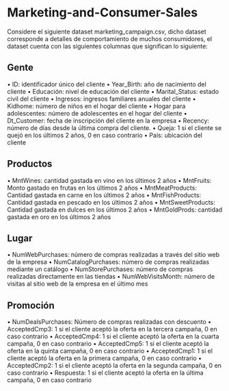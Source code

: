 # Marketing-and-Consumer-Sales

Considere el siguiente dataset marketing_campaign.csv, dicho dataset corresponde a detalles de comportamiento de muchos consumidores, el dataset cuenta con las siguientes columnas que significan lo siguiente:

## Gente

• ID: identificador único del cliente
• Year_Birth: año de nacimiento del cliente
• Educación: nivel de educación del cliente
• Marital_Status: estado civil del cliente
• Ingresos: ingresos familiares anuales del cliente
• Kidhome: número de niños en el hogar del cliente
• Hogar para adolescentes: número de adolescentes en el hogar del cliente
• Dt_Customer: fecha de inscripción del cliente en la empresa
• Recency: número de días desde la última compra del cliente.
• Queja: 1 si el cliente se quejó en los últimos 2 años, 0 en caso contrario
• País: ubicación del cliente
## Productos
• MntWines: cantidad gastada en vino en los últimos 2 años
• MntFruits: Monto gastado en frutas en los últimos 2 años
• MntMeatProducts: Cantidad gastada en carne en los últimos 2 años
• MntFishProducts: Cantidad gastada en pescado en los últimos 2 años
• MntSweetProducts: Cantidad gastada en dulces en los últimos 2 años
• MntGoldProds: cantidad gastada en oro en los últimos 2 años
## Lugar
• NumWebPurchases: número de compras realizadas a través del sitio web de la empresa
• NumCatalogPurchases: número de compras realizadas mediante un catálogo
• NumStorePurchases: número de compras realizadas directamente en las tiendas
• NumWebVisitsMonth: número de visitas al sitio web de la empresa en el último mes
## Promoción
• NumDealsPurchases: Número de compras realizadas con descuento
• AcceptedCmp3: 1 si el cliente aceptó la oferta en la tercera campaña, 0 en caso contrario
• AcceptedCmp4: 1 si el cliente aceptó la oferta en la cuarta campaña, 0 en caso contrario
• AcceptedCmp5: 1 si el cliente aceptó la oferta en la quinta campaña, 0 en caso contrario
• AcceptedCmp1: 1 si el cliente aceptó la oferta en la primera campaña, 0 en caso contrario
• AcceptedCmp2: 1 si el cliente aceptó la oferta en la segunda campaña, 0 en caso contrario
• Respuesta: 1 si el cliente aceptó la oferta en la última campaña, 0 en caso contrario
